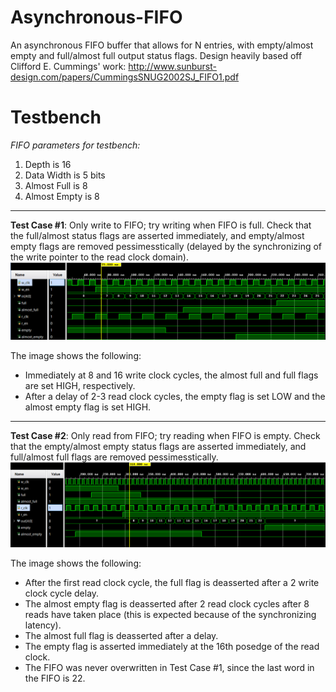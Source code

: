 # Asynchronous-FIFO

An asynchronous FIFO buffer that allows for N entries, with empty/almost empty and full/almost full output status flags. Design heavily based off Clifford E. Cummings' work: http://www.sunburst-design.com/papers/CummingsSNUG2002SJ_FIFO1.pdf  
  
# Testbench  
_FIFO parameters for testbench:_
  1. Depth is 16
  2. Data Width is 5 bits
  3. Almost Full is 8 
  4. Almost Empty is 8  
    
---  
**Test Case #1**: Only write to FIFO; try writing when FIFO is full. Check that the full/almost status flags are asserted immediately, and empty/almost empty flags are removed pessimesstically (delayed by the synchronizing of the write pointer to the read clock domain).   
![image](https://github.com/amsacks/Asynchronous-FIFO/blob/main/tb/async_fifo_tb_case1.png)  
  
The image shows the following: 
  - Immediately at 8 and 16 write clock cycles, the almost full and full flags are set HIGH, respectively. 
  - After a delay of 2-3 read clock cycles, the empty flag is set LOW and the almost empty flag is set HIGH. 
  
---  
**Test Case #2**: Only read from FIFO; try reading when FIFO is empty. Check that the empty/almost empty status flags are asserted immediately, and full/almost full flags are removed pessimesstically.    
![image](https://github.com/amsacks/Asynchronous-FIFO/blob/main/tb/async_fifo_tb_case2.png)  
  
The image shows the following:
  - After the first read clock cycle, the full flag is deasserted after a 2 write clock cycle delay.
  - The almost empty flag is deasserted after 2 read clock cycles after 8 reads have taken place (this is expected because of the synchronizing latency).
  - The almost full flag is deasserted after a delay.
  - The empty flag is asserted immediately at the 16th posedge of the read clock.
  - The FIFO was never overwritten in Test Case #1, since the last word in the FIFO is 22. 




